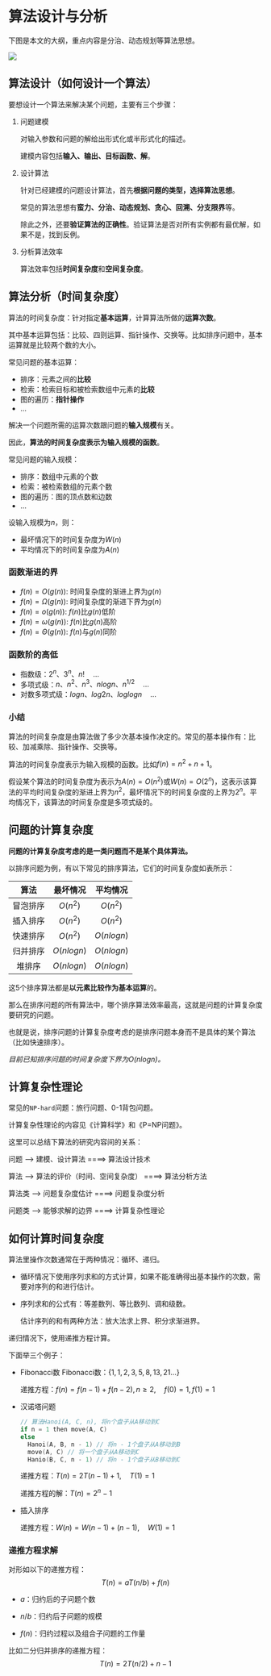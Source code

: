 # 算法设计与分析

下图是本文的大纲，重点内容是分治、动态规划等算法思想。

![](https://tva1.sinaimg.cn/large/008i3skNgy1gu064vqa44j60a208raak02.jpg)

## 算法设计（如何设计一个算法）

要想设计一个算法来解决某个问题，主要有三个步骤：

1. 问题建模

   对输入参数和问题的解给出形式化或半形式化的描述。

   建模内容包括**输入、输出、目标函数、解**。

2. 设计算法

   针对已经建模的问题设计算法，首先**根据问题的类型，选择算法思想**。

   常见的算法思想有**蛮力、分治、动态规划、贪心、回溯、分支限界**等。

   除此之外，还要**验证算法的正确性**。验证算法是否对所有实例都有最优解，如果不是，找到反例。

3. 分析算法效率

   算法效率包括**时间复杂度**和**空间复杂度**。

## 算法分析（时间复杂度）

算法的时间复杂度：针对指定**基本运算**，计算算法所做的**运算次数**。

其中基本运算包括：比较、四则运算、指针操作、交换等。比如排序问题中，基本运算就是比较两个数的大小。

常见问题的基本运算：

* 排序：元素之间的**比较**
* 检索：检索目标和被检索数组中元素的**比较**
* 图的遍历：**指针操作**
* ...

解决一个问题所需的运算次数跟问题的**输入规模**有关。

因此，**算法的时间复杂度表示为输入规模的函数**。

常见问题的输入规模：

* 排序：数组中元素的个数
* 检索：被检索数组的元素个数
* 图的遍历：图的顶点数和边数
* ...

设输入规模为$n$，则：

* 最坏情况下的时间复杂度为$W(n)$
* 平均情况下的时间复杂度为$A(n)$

### 函数渐进的界

* $f(n) = O(g(n))$: 时间复杂度的渐进上界为$g(n)$
* $f(n) = \Omega(g(n))$: 时间复杂度的渐进下界为$g(n)$
* $f(n) = o(g(n))$: $f(n)$比$g(n)$低阶
* $f(n) = \omega(g(n))$: $f(n)$比$g(n)$高阶
* $f(n) = \Theta(g(n))$: $f(n)$与$g(n)$同阶

### 函数阶的高低

* 指数级：$2^n、3^n、n! \quad \dots$
* 多项式级：$n、n^2、n^3、nlogn、n^{1/2} \quad \dots$
* 对数多项式级：$logn、log2n、loglogn \quad \dots$

### 小结

算法的时间复杂度是由算法做了多少次基本操作决定的。常见的基本操作有：比较、加减乘除、指针操作、交换等。

算法的时间复杂度表示为输入规模的函数。比如$f(n) = n^2 + n + 1$。

假设某个算法的时间复杂度为表示为$A(n) = O(n^2)$或$W(n) = O(2^n)$，这表示该算法的平均时间复杂度的渐进上界为$n^2$，最坏情况下的时间复杂度的上界为$2^n$。平均情况下，该算法的时间复杂度是多项式级的。

## 问题的计算复杂度

**问题的计算复杂度考虑的是一类问题而不是某个具体算法。**

以排序问题为例，有以下常见的排序算法，它们的时间复杂度如表所示：

|   算法   |  最坏情况  |  平均情况  |
| :------: | :--------: | :--------: |
| 冒泡排序 |  $O(n^2)$  |  $O(n^2)$  |
| 插入排序 |  $O(n^2)$  |  $O(n^2)$  |
| 快速排序 |  $O(n^2)$  | $O(nlogn)$ |
| 归并排序 | $O(nlogn)$ | $O(nlogn)$ |
|  堆排序  | $O(nlogn)$ | $O(nlogn)$ |

这5个排序算法都是**以元素比较作为基本运算**的。

那么在排序问题的所有算法中，哪个排序算法效率最高，这就是问题的计算复杂度要研究的问题。

也就是说，排序问题的计算复杂度考虑的是排序问题本身而不是具体的某个算法（比如快速排序）。

*目前已知排序问题的时间复杂度下界为$O(nlogn)$。*

## 计算复杂性理论

常见的`NP-hard`问题：旅行问题、0-1背包问题。

计算复杂性理论的内容见《计算科学》和《P=NP问题》。

这里可以总结下算法的研究内容间的关系：

问题 --> 建模、设计算法                                ====> 算法设计技术

算法 --> 算法的评价（时间、空间复杂度） ====> 算法分析方法

算法类 --> 问题复杂度估计                            ====> 问题复杂度分析

问题类 --> 能够求解的边界                            ====> 计算复杂性理论

## 如何计算时间复杂度

算法里操作次数通常在于两种情况：循环、递归。

* 循环情况下使用序列求和的方式计算，如果不能准确得出基本操作的次数，需要对序列的和进行估计。

* 序列求和的公式有：等差数列、等比数列、调和级数。

  估计序列的和有两种方法：放大法求上界、积分求渐进界。

递归情况下，使用递推方程计算。

下面举三个例子：

* Fibonacci数
  Fibonacci数：$\{1,1,2,3,5,8,13,21 \dots \}$

  递推方程：$f(n) = f(n - 1) + f(n - 2), n \ge 2, \quad f(0) = 1, f(1) = 1$

* 汉诺塔问题

  ```c
  // 算法Hanoi(A, C, n), 将n个盘子从A移动到C
  if n = 1 then move(A, C)
  else
  	Hanoi(A, B, n - 1) // 将n - 1个盘子从A移动到B
  	move(A, C) // 将一个盘子从A移动到C
  	Hanio(B, C, n - 1) // 将n - 1个盘子从B移动到C
  ```

  递推方程：$T(n) = 2T(n - 1) + 1,\quad T(1) = 1$

  递推方程的解：$T(n) = 2^n - 1$

* 插入排序

  递推方程：$W(n) = W(n - 1) + (n - 1), \quad W(1) = 1$

### 递推方程求解

对形如以下的递推方程：
$$
T(n) = aT(n / b) + f(n)
$$

* $a$：归约后的子问题个数

* $n / b$：归约后子问题的规模

* $f(n)$：归约过程以及组合子问题的工作量

比如二分归并排序的递推方程：
$$
T(n) = 2T(n / 2) + n - 1
$$
